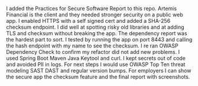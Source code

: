 I added the Practices for Secure Software Report to this repo. Artemis Financial is the client and they needed stronger security on a public web app. I enabled HTTPS with a self signed cert and added a SHA-256 checksum endpoint. I did well at spotting risky old libraries and at adding TLS and checksum without breaking the app. The dependency report was the hardest part to sort. I tested by running the app on port 8443 and calling the hash endpoint with my name to see the checksum. I re ran OWASP Dependency Check to confirm my refactor did not add new problems. I used Spring Boot Maven Java Keytool and curl. I kept secrets out of code and avoided PII in logs. For next steps I would use OWASP Top Ten threat modeling SAST DAST and regular version bumps. For employers I can show the secure app the checksum feature and the final report with screenshots.
